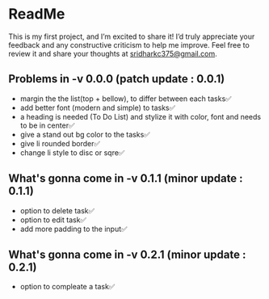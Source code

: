 # ReadMe
This is my first project, and I’m excited to share it! I’d truly appreciate your feedback and any constructive criticism to help me improve. Feel free to review it and share your thoughts at sridharkc375@gmail.com.

## Problems in -v 0.0.0 (patch update : 0.0.1)

- margin the the list(top + bellow), to differ between each tasks✅
- add better font (modern and simple) to tasks✅
- a heading is needed (To Do List) and stylize it with color, font and needs to be in center✅
- give a stand out bg color to the tasks✅
- give li rounded border✅
- change li style to disc or sqre✅

## What's gonna come in -v 0.1.1 (minor update : 0.1.1)

- option to delete task✅
- option to edit task✅
- add more padding to the input✅

## What's gonna come in -v 0.2.1 (minor update : 0.2.1)

- option to compleate a task✅